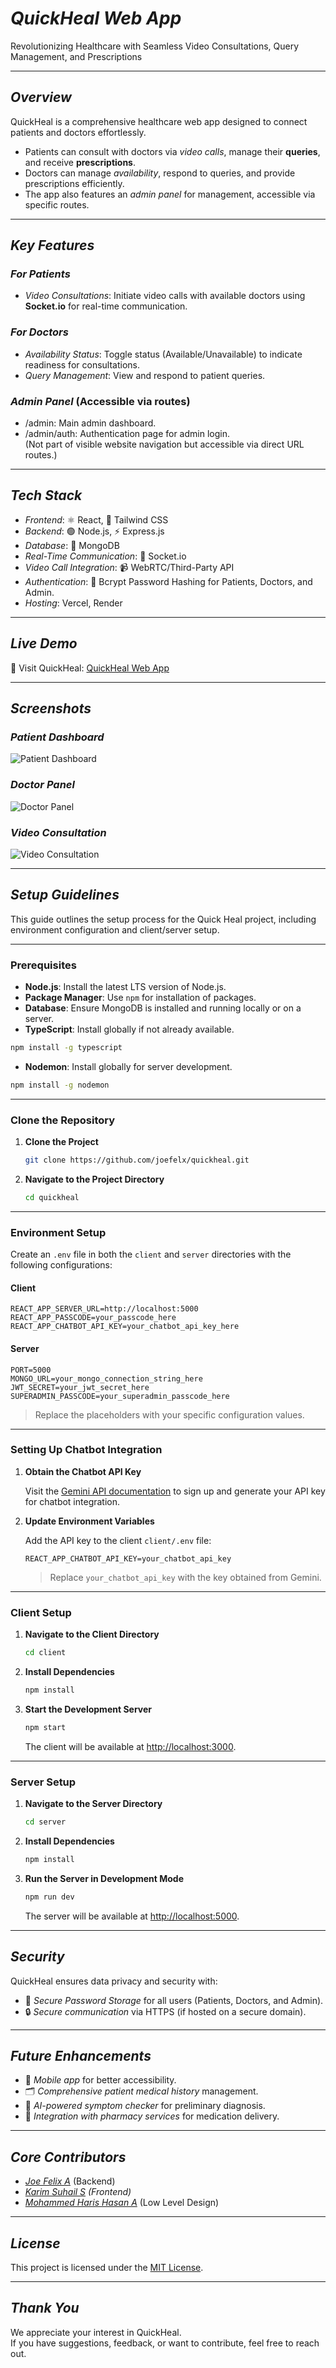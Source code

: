 # *QuickHeal Web App*  
 Revolutionizing Healthcare with Seamless Video Consultations, Query Management, and Prescriptions  

---

## *Overview*  
QuickHeal is a comprehensive healthcare web app designed to connect patients and doctors effortlessly.  
- Patients can consult with doctors via *video calls*, manage their **queries**, and receive **prescriptions**.  
- Doctors can manage *availability*, respond to queries, and provide prescriptions efficiently.  
- The app also features an *admin panel* for management, accessible via specific routes.  

---

## *Key Features*  

### *For Patients*  
-  *Video Consultations*: Initiate video calls with available doctors using **Socket.io** for real-time communication.  

### *For Doctors*  
-  *Availability Status*: Toggle status (Available/Unavailable) to indicate readiness for consultations.  
- *Query Management*: View and respond to patient queries.  

### *Admin Panel* (Accessible via routes)  
- /admin: Main admin dashboard.  
- /admin/auth: Authentication page for admin login.  
(Not part of visible website navigation but accessible via direct URL routes.)  

---

##  *Tech Stack*  

- *Frontend*: ⚛️ React, 🌊 Tailwind CSS  
- *Backend*: 🟢 Node.js, ⚡ Express.js  
- *Database*: 🍃 MongoDB  
- *Real-Time Communication*: 📡 Socket.io  
- *Video Call Integration*: 📹 WebRTC/Third-Party API  
- *Authentication*: 🔐 Bcrypt Password Hashing for Patients, Doctors, and Admin.  
- *Hosting*: Vercel, Render

---

##  *Live Demo*  
🔗 Visit QuickHeal: [QuickHeal Web App](https://quickheal.vercel.app/)  

---

##  *Screenshots*  
### *Patient Dashboard*  
![Patient Dashboard](https://github.com/user-attachments/assets/171ec425-980e-44bc-a4fc-d37dab488663)  

### *Doctor Panel*  
![Doctor Panel](https://github.com/user-attachments/assets/683411e1-5c8d-4c4e-ae12-3de6b244c9d2)  

### *Video Consultation*  
![Video Consultation](https://github.com/user-attachments/assets/25f55d01-60d9-43ae-a68d-cd1a4e82019a)  


---

## *Setup Guidelines*

This guide outlines the setup process for the Quick Heal project, including environment configuration and client/server setup.

---

### **Prerequisites**

- **Node.js**: Install the latest LTS version of Node.js.
- **Package Manager**: Use `npm` for installation of packages.
- **Database**: Ensure MongoDB is installed and running locally or on a server.
- **TypeScript**: Install globally if not already available.

```bash
npm install -g typescript
```

- **Nodemon**: Install globally for server development.

```bash
npm install -g nodemon
```

---

### **Clone the Repository**

1. **Clone the Project**

   ```bash
   git clone https://github.com/joefelx/quickheal.git
   ```

2. **Navigate to the Project Directory**

   ```bash
   cd quickheal
   ```

---

### **Environment Setup**


Create an `.env` file in both the `client` and `server` directories with the following configurations:

#### Client

```env
REACT_APP_SERVER_URL=http://localhost:5000
REACT_APP_PASSCODE=your_passcode_here
REACT_APP_CHATBOT_API_KEY=your_chatbot_api_key_here
```

#### Server

```env
PORT=5000
MONGO_URL=your_mongo_connection_string_here
JWT_SECRET=your_jwt_secret_here
SUPERADMIN_PASSCODE=your_superadmin_passcode_here
```

> Replace the placeholders with your specific configuration values.

---

### **Setting Up Chatbot Integration**

1. **Obtain the Chatbot API Key**

   Visit the [Gemini API documentation](https://ai.google.dev/gemini-api/docs) to sign up and generate your API key for chatbot integration.

2. **Update Environment Variables**

   Add the API key to the client `client/.env` file:

   ```env
   REACT_APP_CHATBOT_API_KEY=your_chatbot_api_key
   ```
    >Replace `your_chatbot_api_key` with the key obtained from Gemini.

---

### **Client Setup**

1. **Navigate to the Client Directory**

   ```bash
   cd client
   ```

2. **Install Dependencies**

   ```bash
   npm install
   ```

3. **Start the Development Server**

   ```bash
   npm start
   ```

   The client will be available at [http://localhost:3000](http://localhost:3000).

---

### **Server Setup**

1. **Navigate to the Server Directory**

   ```bash
   cd server
   ```

2. **Install Dependencies**

   ```bash
   npm install
   ```

3. **Run the Server in Development Mode**

   ```bash
   npm run dev
   ```

   The server will be available at [http://localhost:5000](http://localhost:5000).

---



##  *Security*  

QuickHeal ensures data privacy and security with:  
- 🔐 *Secure Password Storage* for all users (Patients, Doctors, and Admin).  
- 🔒 *Secure communication* via HTTPS (if hosted on a secure domain).  

---

##  *Future Enhancements*  

- 📱 *Mobile app* for better accessibility.  
- 🗂️ *Comprehensive patient medical history* management.  
- 🤖 *AI-powered symptom checker* for preliminary diagnosis.  
- 🔄 *Integration with pharmacy services* for medication delivery.  

---

## *Core Contributors*  

- *[Joe Felix A](https://github.com/joefelx)*  (Backend)
- *[Karim Suhail S](https://github.com/karimsuhail)  (Frontend)*
- *[Mohammed Haris Hasan A](https://github.com/Haris-Off)*  (Low Level Design)

---

## *License*  

This project is licensed under the [MIT License](LICENSE).  

---

##  *Thank You*  

We appreciate your interest in QuickHeal.  
If you have suggestions, feedback, or want to contribute, feel free to reach out.  
